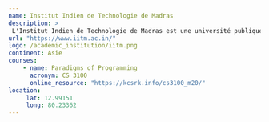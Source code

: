 ```yaml
---
name: Institut Indien de Technologie de Madras
description: >
 L'Institut Indien de Technologie de Madras est une université publique, technique et de recherche localisée à Chennai en Inde.
url: "https://www.iitm.ac.in/"
logo: /academic_institution/iitm.png
continent: Asie
courses:
    - name: Paradigms of Programming
      acronym: CS 3100
      online_resource: "https://kcsrk.info/cs3100_m20/"
location:
     lat: 12.99151
     long: 80.23362
---
```

